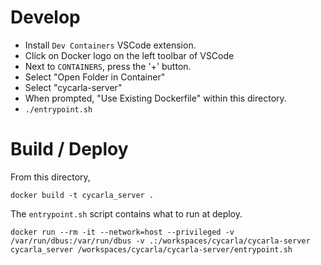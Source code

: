 # Develop

+ Install `Dev Containers` VSCode extension.
+ Click on Docker logo on the left toolbar of VSCode
+ Next to `CONTAINERS`, press the '+' button.
+ Select "Open Folder in Container"
+ Select "cycarla-server"
+ When prompted, "Use Existing Dockerfile" within this directory.
+ `./entrypoint.sh`


# Build / Deploy

From this directory,

```
docker build -t cycarla_server . 
```

The `entrypoint.sh` script contains what to run at deploy.
```
docker run --rm -it --network=host --privileged -v /var/run/dbus:/var/run/dbus -v .:/workspaces/cycarla/cycarla-server cycarla_server /workspaces/cycarla/cycarla-server/entrypoint.sh
```

